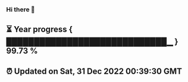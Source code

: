 ### Hi there 👋
⏳ Year progress { █████████████████████████████▁ } 99.73 %
---
⏰ Updated on Sat, 31 Dec 2022 00:39:30 GMT
---
